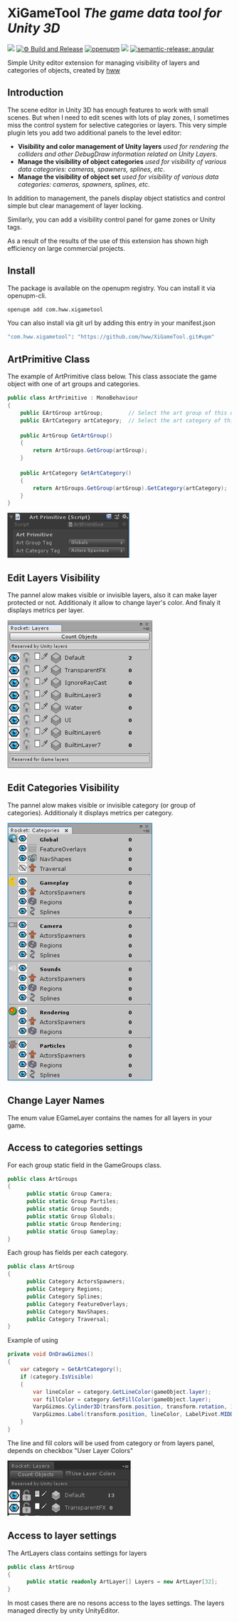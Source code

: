 # XiGameTool _The game data tool for Unity 3D_

![](https://img.shields.io/badge/unity-2018.3%20or%20later-green.svg)
[![⚙ Build and Release](https://github.com/hww/XiGameTool/actions/workflows/ci.yml/badge.svg)](https://github.com/hww/XiGameTool/actions/workflows/ci.yml)
[![openupm](https://img.shields.io/npm/v/com.hww.xigametool?label=openupm&registry_uri=https://package.openupm.com)](https://openupm.com/packages/com.hww.xigametool/)
[![](https://img.shields.io/github/license/hww/XiGameTool.svg)](https://github.com/hww/XiGameTool/blob/master/LICENSE)
[![semantic-release: angular](https://img.shields.io/badge/semantic--release-angular-e10079?logo=semantic-release)](https://github.com/semantic-release/semantic-release)

Simple Unity editor extension for managing visibility of layers and categories of objects, created by [hww](https://github.com/hww)

## Introduction

The scene editor in Unity 3D has enough features to work with small scenes. But when I need to edit scenes with lots of play zones, I sometimes miss the control system for selective categories or layers.  This very simple plugin lets you add two additional panels to the level editor: 

- **Visibility and color management of Unity layers** _used for rendering the colliders and other DebugDraw information related on Unity Layers_.
- **Manage the visibility of object categories** _used for visibility of various data categories: cameras, spawners, splines, etc_.
- **Manage the visibility of object set** _used for visibility of various data categories: cameras, spawners, splines, etc_.

In addition to management, the panels display object statistics and control simple but clear management of layer locking. 

Similarly, you can add a visibility control panel for game zones or Unity tags. 

As a result of the results of the use of this extension has shown high efficiency on large commercial projects.

## Install

The package is available on the openupm registry. You can install it via openupm-cli.

```bash
openupm add com.hww.xigametool
```
You can also install via git url by adding this entry in your manifest.json

```bash
"com.hww.xigametool": "https://github.com/hww/XiGameTool.git#upm"
```

## ArtPrimitive Class

The example of ArtPrimitive class below. This class associate the game object with one of art groups and categories.

```C#
public class ArtPrimitive : MonoBehaviour
{
    public EArtGroup artGroup;        // Select the art group of this object
    public EArtCategory artCategory;  // Select the art category of this object

    public ArtGroup GetArtGroup()
    {
        return ArtGroups.GetGroup(artGroup);
    }
    
    public ArtCategory GetArtCategory()
    {
        return ArtGroups.GetGroup(artGroup).GetCategory(artCategory);
    }
}
``` 

![Art Primitive Component](/Documentation/art-primitive.png)

## Edit Layers Visibility

The pannel alow makes visible or invisible layers, also it can make layer protected or not. Additionaly it allow to change layer's color. And finaly it displays metrics per layer.

![Layers Window](/Documentation/layers_window.png)

## Edit Categories Visibility

The pannel alow makes visible or invisible category (or group of categories). Additionaly it displays metrics per category.

![Categories Window](/Documentation/categories_window.png)

## Change Layer Names

The enum value EGameLayer contains the names for all layers in your game.

## Access to categories settings

For each group static field in the GameGroups class.

```C#
public class ArtGroups
{
      public static Group Camera;
      public static Group Partiles;
      public static Group Sounds;
      public static Group Globals;
      public static Group Rendering;
      public static Group Gameplay;
}
```

Each group has fields per each category.

```C#
public class ArtGroup
{
      public Category ActorsSpawners;
      public Category Regions;
      public Category Splines;
      public Category FeatureOverlays;
      public Category NavShapes;
      public Category Traversal;
}
```

Example of using

```C#
private void OnDrawGizmos()
{
    var category = GetArtCategory();
    if (category.IsVisible)
    {
        var lineColor = category.GetLineColor(gameObject.layer);
        var fillColor = category.GetFillColor(gameObject.layer);
        VarpGizmos.Cylinder3D(transform.position, transform.rotation, 1f, zoneRadius, GizmoDrawAxis.Y, fillColor, lineColor);
        VarpGizmos.Label(transform.position, lineColor, LabelPivot.MIDDLE_CENTER, LabelAlignment.CENTER, name, 100);
    }
}
```

The line and fill colors will be used from category or from layers panel, depends on checkbox "User Layer Colors"

![Layers Window](/Documentation/layers_window_colors.png)

## Access to layer settings

The ArtLayers class contains settings for layers

```C#
public class ArtGroup
{
      public static readonly ArtLayer[] Layers = new ArtLayer[32];
}
```

In most cases there are no resons access to the layes settings. The layers managed directly by unity UnityEditor. 


